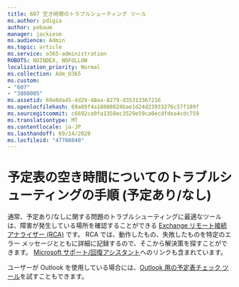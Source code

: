 ```yaml
---
title: 607 空き時間のトラブルシューティング ツール
ms.author: pdigia
author: pebaum
manager: jackiesm
ms.audience: Admin
ms.topic: article
ms.service: o365-administration
ROBOTS: NOINDEX, NOFOLLOW
localization_priority: Normal
ms.collection: Adm_O365
ms.custom:
- "607"
- "3800005"
ms.assetid: 69e8da45-4d29-48ea-8279-d35313367216
ms.openlocfilehash: 69a89f4a18008024bae1d24d23933276c57f189f
ms.sourcegitcommit: c6692ce0fa1358ec3529e59ca0ecdfdea4cdc759
ms.translationtype: MT
ms.contentlocale: ja-JP
ms.lasthandoff: 09/14/2020
ms.locfileid: "47708040"
---
```

# <a name="troubleshooting-steps-for-calendar-availability-freebusy"></a>予定表の空き時間についてのトラブルシューティングの手順 (予定あり/なし)

通常、予定あり/なしに関する問題のトラブルシューティングに最適なツールは、障害が発生している場所を確認することができる [Exchange リモート接続アナライザー (RCA)](https://testconnectivity.microsoft.com/Default.aspx?testId=freeBusy) です。 RCA では、動作したもの、失敗したものを特定のエラー メッセージとともに詳細に記録するので、そこから解決策を探すことができます。 [Microsoft サポート/回復アシスタント](https://diagnostics.office.com/)へのリンクも含まれています。

ユーザーが Outlook を使用している場合には、[Outlook 用の予定表チェック ツール](https://www.microsoft.com/download/details.aspx?id=28786)を試すこともできます。
